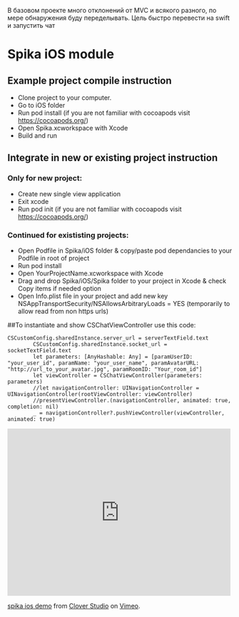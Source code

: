 В базовом проекте много отклонений от MVC и всякого разного, по мере обнаружения буду переделывать. 
Цель быстро перевести на swift и запустить чат

# Spika iOS module

## Example project compile instruction

- Clone project to your computer.
- Go to iOS folder
- Run pod install (if you are not familiar with cocoapods visit https://cocoapods.org/)
- Open Spika.xcworkspace with Xcode
- Build and run

## Integrate in new or existing project instruction

### Only for new project:
- Create new single view application
- Exit xcode
- Run pod init (if you are not familiar with cocoapods visit https://cocoapods.org/)

### Continued for exististing projects:
- Open Podfile in Spika/iOS folder & copy/paste pod dependancies to your Podfile in root of project
- Run pod install
- Open YourProjectName.xcworkspace with Xcode
- Drag and drop Spika/iOS/Spika folder to your project in Xcode & check Copy items if needed option
- Open Info.plist file in your project and add new key NSAppTransportSecurity/NSAllowsArbitraryLoads = YES (temporarily to allow read from non https urls)

##To instantiate and show CSChatViewController use this code:

```
CSCustomConfig.sharedInstance.server_url = serverTextField.text
        CSCustomConfig.sharedInstance.socket_url = socketTextField.text
        let parameters: [AnyHashable: Any] = [paramUserID: "your_user_id", paramName: "your_user_name", paramAvatarURL: "http://url_to_your_avatar.jpg", paramRoomID: "Your_room_id"]
        let viewController = CSChatViewController(parameters: parameters)
        //let navigationController: UINavigationController = UINavigationController(rootViewController: viewController)
        //presentViewController.(navigationController, animated: true, completion: nil)
        _ = navigationController?.pushViewController(viewController, animated: true)
```

<iframe src="https://player.vimeo.com/video/153215431" width="500" height="375" frameborder="0" webkitallowfullscreen mozallowfullscreen allowfullscreen></iframe> <p><a href="https://vimeo.com/153215431">spika ios demo</a> from <a href="https://vimeo.com/user48281194">Clover Studio</a> on <a href="https://vimeo.com">Vimeo</a>.</p>
